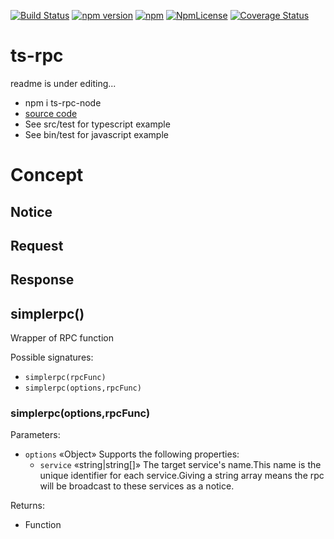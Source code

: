 
[![Build Status](https://travis-ci.org/superztf/ts-rpc.svg?branch=master)](https://travis-ci.org/superztf/ts-rpc)
[![npm version](https://badge.fury.io/js/ts-rpc-node.svg)](https://www.npmjs.com/package/ts-rpc-node)
[![npm](https://img.shields.io/npm/dt/ts-rpc-node.svg)](https://www.npmjs.com/package/ts-rpc-node)
[![NpmLicense](https://img.shields.io/npm/l/ts-rpc-node.svg)](https://www.npmjs.com/package/ts-rpc-node)
[![Coverage Status](https://coveralls.io/repos/github/superztf/ts-rpc/badge.svg?branch=master)](https://coveralls.io/github/superztf/ts-rpc?branch=master)


# ts-rpc

readme is under editing...
* npm i ts-rpc-node
* [source code](https://github.com/superztf/ts-rpc)
* See src/test for typescript example
* See bin/test for javascript example


# Concept
## Notice
## Request
## Response

## simplerpc()
Wrapper of RPC function

Possible signatures:
* <code>simplerpc(rpcFunc)</code>
* <code>simplerpc(options,rpcFunc)</code>

### simplerpc(options,rpcFunc)
Parameters:
* <code>options</code> <span class="method-type">&laquo;Object&raquo;</span> Supports the following properties:
    * <code>service</code> <span class="method-type">&laquo;string|string[]&raquo;</span> The target service's name.This name is the unique identifier for each service.Giving a string array means the rpc will be broadcast to these services as a notice.

Returns:
* Function


